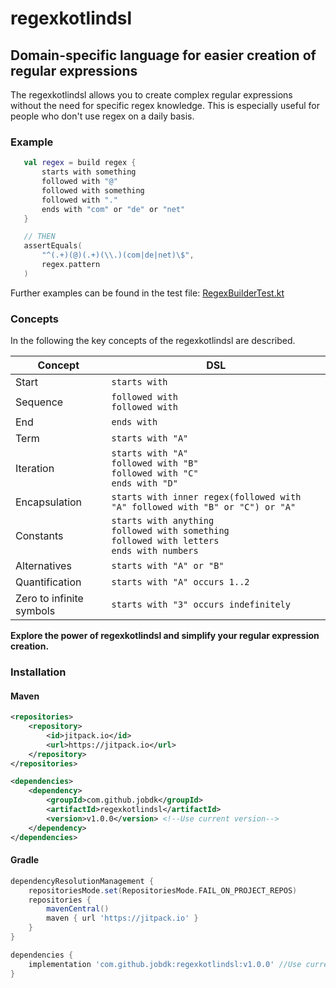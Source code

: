 # regexkotlindsl
## Domain-specific language for easier creation of regular expressions

The regexkotlindsl allows you to create complex regular expressions without the need for specific regex knowledge. This is especially useful for people who don't use regex on a daily basis.
### Example
 ```kotlin
    val regex = build regex {
        starts with something
        followed with "@"
        followed with something
        followed with "."
        ends with "com" or "de" or "net"
    }

    // THEN
    assertEquals(
        "^(.+)(@)(.+)(\\.)(com|de|net)\$",
        regex.pattern
    )
```
Further examples can be found in the test file: [RegexBuilderTest.kt](src/test/kotlin/RegexBuilderTest.kt)

### Concepts
In the following the key concepts of the regexkotlindsl are described.

| Concept                  | DSL                                                                                                                                   |
|--------------------------|---------------------------------------------------------------------------------------------------------------------------------------|
| Start                    | ```starts with```                                                                                                                     |
| Sequence                 | ```followed with```<br/>```followed with```                                                                                           |
| End                      | ```ends with```                                                                                                                       |
| Term                     | ```starts with "A"```                                                                                                                 |
| Iteration                | ```starts with "A"```<br/>```followed with "B"``` <br/>```followed with "C"``` <br/>```ends with "D"```                               |
| Encapsulation            | ```starts with inner regex(followed with "A" followed with "B" or "C") or "A"```                                                      |
| Constants                | ```starts with anything```<br/>```followed with something``` <br/>```followed with letters``` <br/>```ends with numbers```                                     |
| Alternatives             | ```starts with "A" or "B" ```                                                                                                                          |
| Quantification           | ```starts with "A" occurs 1..2```                                                                                                                          |
| Zero to infinite symbols | ```starts with "3" occurs indefinitely```                                                                                                                          |

**Explore the power of regexkotlindsl and simplify your regular expression creation.**

### Installation
#### Maven
```xml
<repositories>
    <repository>
        <id>jitpack.io</id>
        <url>https://jitpack.io</url>
    </repository>
</repositories>

<dependencies>
    <dependency>
        <groupId>com.github.jobdk</groupId>
        <artifactId>regexkotlindsl</artifactId>
        <version>v1.0.0</version> <!--Use current version-->
    </dependency>
</dependencies>
```

#### Gradle
```groovy
dependencyResolutionManagement {
    repositoriesMode.set(RepositoriesMode.FAIL_ON_PROJECT_REPOS)
    repositories {
        mavenCentral()
        maven { url 'https://jitpack.io' }
    }
}

dependencies {
    implementation 'com.github.jobdk:regexkotlindsl:v1.0.0' //Use current version
}
```

